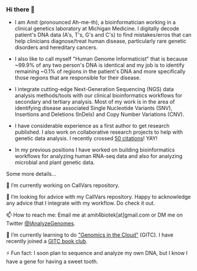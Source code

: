 ### Hi there 👋

 - I am Amit (pronounced Ah-me-th), a bioinformatician working in a clinical genetics laboratory at Michigan Medicine. I digitally decode patient's DNA data (A's, T's, G's and C's) to find mistakes/erros that can help clinicians diagnose/treat human disease, particularly rare genetic disorders and hereditary cancers.  

 - I also like to call myself "Human Genome Informaticist" that is because ~99.9% of any two person's DNA is identical and my job is to identify remaining ~0.1% of regions in the patient's DNA and more specifically those regions that are responsible for their disease. 

 - I integrate cutting-edge Next-Generation Sequencing (NGS) data analysis methods/tools with our clinical bioinformatics workflows for secondary and tertiary analysis. Most of my work is in the area of identifying disease associated Single Nucleotide Variants (SNV), Insertions and Deletions (InDels) and Copy Number Variations (CNV). 

 - I have considerable experience as a first author to get research published. I also work on collaborative research projects to help with genetic data analysis. I recently crossed [50 citations](https://scholar.google.com/citations?user=3gs-sk8AAAAJ&hl=en)! YAY!

 - In my previous positions I have worked on building bioinformatics workflows for analyzing human RNA-seq data and also for analyzing microbial and plant genetic data.
 
Some more details...

🔭 I’m currently working on CallVars repository.

🤔 I’m looking for advice with my CallVars repository. Happy to acknowledge any advice that I integrate with my workflow. Do check it out. 

📫 How to reach me: Email me at amit4biotek[at]gmail.com or DM me on Twitter [@IAnalyzeGenomes](https://twitter.com/IAnalyzeGenomes).

🌱 I’m currently learning to do ["Genomics in the Cloud"](https://www.amazon.com/Genomics-Cloud-GATK-Spark-Docker/dp/1491975199/ref=sr_1_1?crid=LXSZSO8B3D7J&dchild=1&keywords=genomics+in+the+cloud&qid=1609662594&s=books&sprefix=genomics+in+%2Caps%2C183&sr=1-1) (GITC). I have recently joined a [GITC book club](https://www.youtube.com/channel/UCtdwGKTSsRQZgAO6D79lSPA). 

⚡ Fun fact: I soon plan to sequence and analyze my own DNA, but I know I have a gene for having a sweet tooth.
